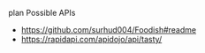 plan
Possible APIs
- https://github.com/surhud004/Foodish#readme
- https://rapidapi.com/apidojo/api/tasty/
